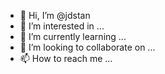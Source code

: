 - 👋 Hi, I’m @jdstan
- 👀 I’m interested in ...
- 🌱 I’m currently learning ...
- 💞️ I’m looking to collaborate on ...
- 📫 How to reach me ...

<!---
jdstan/jdstan is a ✨ special ✨ repository because its `README.md` (this file) appears on your GitHub profile.
You can click the Preview link to take a look at your changes.
--->
